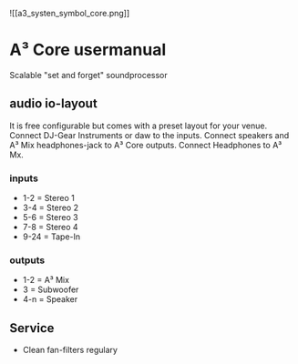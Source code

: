 ![[a3_systen_symbol_core.png]]
# A³ Core usermanual
Scalable "set and forget" soundprocessor

## audio io-layout
It is free configurable but comes with a preset layout for your venue. Connect DJ-Gear Instruments or daw to the inputs. Connect speakers and A³ Mix headphones-jack to A³ Core outputs. Connect Headphones to A³ Mx.

### inputs
- 1-2 = Stereo 1
- 3-4 = Stereo 2
- 5-6 = Stereo 3
- 7-8 = Stereo 4
- 9-24 = Tape-In

### outputs
- 1-2 = A³ Mix
- 3 = Subwoofer
- 4-n = Speaker

## Service
- Clean fan-filters regulary